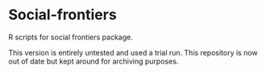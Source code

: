 # Social-frontiers
R scripts for social frontiers package.

This version is entirely untested and used a trial run. This repository is now out of date but kept around for archiving purposes.
